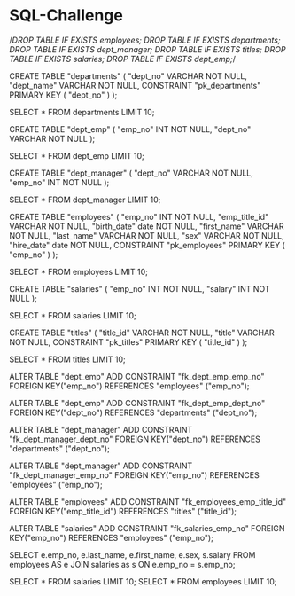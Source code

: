 # SQL-Challenge

/*DROP TABLE IF EXISTS employees;
DROP TABLE IF EXISTS departments;
DROP TABLE IF EXISTS dept_manager;
DROP TABLE IF EXISTS titles;
DROP TABLE IF EXISTS salaries;
DROP TABLE IF EXISTS dept_emp;*/
 
CREATE TABLE "departments" (
    "dept_no" VARCHAR   NOT NULL,
    "dept_name" VARCHAR   NOT NULL,
    CONSTRAINT "pk_departments" PRIMARY KEY (
        "dept_no"
     )
);

SELECT * FROM departments LIMIT 10;

CREATE TABLE "dept_emp" (
    "emp_no" INT   NOT NULL,
    "dept_no" VARCHAR   NOT NULL
);

SELECT * FROM dept_emp LIMIT 10;

CREATE TABLE "dept_manager" (
    "dept_no" VARCHAR   NOT NULL,
    "emp_no" INT   NOT NULL
);

SELECT * FROM dept_manager LIMIT 10;

CREATE TABLE "employees" (
    "emp_no" INT   NOT NULL,
    "emp_title_id" VARCHAR   NOT NULL,
    "birth_date" date   NOT NULL,
    "first_name" VARCHAR   NOT NULL,
    "last_name" VARCHAR   NOT NULL,
    "sex" VARCHAR   NOT NULL,
    "hire_date" date   NOT NULL,
    CONSTRAINT "pk_employees" PRIMARY KEY (
        "emp_no"
     )
);

SELECT * FROM employees LIMIT 10;

CREATE TABLE "salaries" (
    "emp_no" INT   NOT NULL,
    "salary" INT   NOT NULL
);

SELECT * FROM salaries LIMIT 10;

CREATE TABLE "titles" (
    "title_id" VARCHAR   NOT NULL,
    "title" VARCHAR   NOT NULL,
    CONSTRAINT "pk_titles" PRIMARY KEY (
        "title_id"
     )
);

SELECT * FROM titles LIMIT 10;

ALTER TABLE "dept_emp" ADD CONSTRAINT "fk_dept_emp_emp_no" FOREIGN KEY("emp_no")
REFERENCES "employees" ("emp_no");

ALTER TABLE "dept_emp" ADD CONSTRAINT "fk_dept_emp_dept_no" FOREIGN KEY("dept_no")
REFERENCES "departments" ("dept_no");

ALTER TABLE "dept_manager" ADD CONSTRAINT "fk_dept_manager_dept_no" FOREIGN KEY("dept_no")
REFERENCES "departments" ("dept_no");

ALTER TABLE "dept_manager" ADD CONSTRAINT "fk_dept_manager_emp_no" FOREIGN KEY("emp_no")
REFERENCES "employees" ("emp_no");

ALTER TABLE "employees" ADD CONSTRAINT "fk_employees_emp_title_id" FOREIGN KEY("emp_title_id")
REFERENCES "titles" ("title_id");

ALTER TABLE "salaries" ADD CONSTRAINT "fk_salaries_emp_no" FOREIGN KEY("emp_no")
REFERENCES "employees" ("emp_no");








SELECT e.emp_no, e.last_name, e.first_name, e.sex, s.salary
FROM employees AS e
JOIN salaries as s
ON e.emp_no = s.emp_no;

SELECT * FROM salaries LIMIT 10;
SELECT * FROM employees LIMIT 10;



